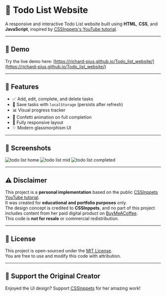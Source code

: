 # 📝 Todo List Website

A responsive and interactive Todo List website built using **HTML**, **CSS**, and **JavaScript**, inspired by [CSSInppets's YouTube tutorial](https://www.youtube.com/watch?v=gRkaen6MeQc).

---

## 🚀 Demo

Try the live demo here: [https://richard-pius.github.io/Todo_list_website/](https://richard-pius.github.io/Todo_list_website/)

---

## 🎯 Features

- ✅ Add, edit, complete, and delete tasks
- 💾 Save tasks with `localStorage` (persists after refresh)
- 📊 Visual progress tracker
- 🎉 Confetti animation on full completion
- 📱 Fully responsive layout
- ✨ Modern glassmorphism UI

---

## 📸 Screenshots

![todo list home](https://github.com/user-attachments/assets/7fff8770-15c9-4939-8407-80dbc023694e)
![todo list mid](https://github.com/user-attachments/assets/5ba85350-fea5-4515-910d-452b5ef7e901)
![todo list completed](https://github.com/user-attachments/assets/1a0159c3-1e50-4aaf-8086-d21db563c90b)

---

## ⚠️ Disclaimer

This project is a **personal implementation** based on the public [CSSInppets YouTube tutorial](https://www.youtube.com/watch?v=gRkaen6MeQc).  
It was created for **educational and portfolio purposes** only.  
The design concept is credited to **CSSInppets**, and no part of this project includes content from her paid digital product on [BuyMeACoffee](https://buymeacoffee.com/cssnippets/e/353890).  
This code is **not for resale** or commercial redistribution.

---

## 📜 License

This project is open-sourced under the [MIT License](LICENSE).  
You are free to use and modify this code with attribution.

---

## 💖 Support the Original Creator

Enjoyed the UI design? Support [CSSInppets](https://buymeacoffee.com/cssnippets/e/353890) for her amazing work!
